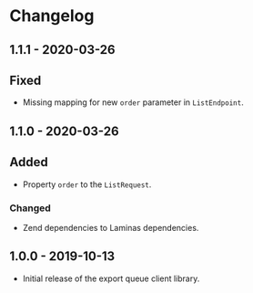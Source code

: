 # Changelog

## 1.1.1 - 2020-03-26

## Fixed

* Missing mapping for new `order` parameter in `ListEndpoint`.

## 1.1.0 - 2020-03-26

## Added

* Property `order` to the `ListRequest`.

### Changed

* Zend dependencies to Laminas dependencies.

## 1.0.0 - 2019-10-13

* Initial release of the export queue client library.
